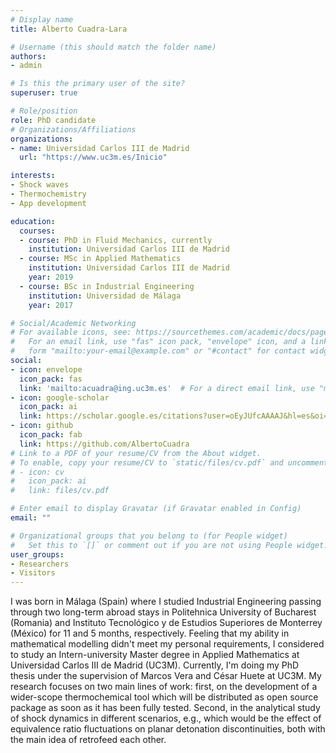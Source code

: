 ```yaml
---
# Display name
title: Alberto Cuadra-Lara

# Username (this should match the folder name)
authors:
- admin

# Is this the primary user of the site?
superuser: true

# Role/position
role: PhD candidate
# Organizations/Affiliations
organizations:
- name: Universidad Carlos III de Madrid
  url: "https://www.uc3m.es/Inicio"

interests:
- Shock waves
- Thermochemistry
- App development

education:
  courses:
  - course: PhD in Fluid Mechanics, currently
    institution: Universidad Carlos III de Madrid
  - course: MSc in Applied Mathematics
    institution: Universidad Carlos III de Madrid
    year: 2019
  - course: BSc in Industrial Engineering
    institution: Universidad de Málaga
    year: 2017

# Social/Academic Networking
# For available icons, see: https://sourcethemes.com/academic/docs/page-builder/#icons
#   For an email link, use "fas" icon pack, "envelope" icon, and a link in the
#   form "mailto:your-email@example.com" or "#contact" for contact widget.
social:
- icon: envelope
  icon_pack: fas
  link: 'mailto:acuadra@ing.uc3m.es'  # For a direct email link, use "mailto:test@example.org".
- icon: google-scholar
  icon_pack: ai
  link: https://scholar.google.es/citations?user=oEyJUfcAAAAJ&hl=es&oi=ao
- icon: github
  icon_pack: fab
  link: https://github.com/AlbertoCuadra
# Link to a PDF of your resume/CV from the About widget.
# To enable, copy your resume/CV to `static/files/cv.pdf` and uncomment the lines below.
# - icon: cv
#   icon_pack: ai
#   link: files/cv.pdf

# Enter email to display Gravatar (if Gravatar enabled in Config)
email: ""

# Organizational groups that you belong to (for People widget)
#   Set this to `[]` or comment out if you are not using People widget.
user_groups:
- Researchers
- Visitors
---
```


I was born in Málaga (Spain) where I studied Industrial Engineering passing through two long-term abroad stays in Politehnica University of Bucharest (Romania) and Instituto Tecnológico y de Estudios Superiores de Monterrey (México) for 11 and 5 months, respectively. Feeling that my ability in mathematical modelling didn't meet my personal requirements, I considered to study an Intern-university Master degree in Applied Mathematics at Universidad Carlos III de Madrid (UC3M). Currently, I'm doing my PhD thesis under the supervision of Marcos Vera and César Huete at UC3M. My research focuses on two main lines of work: first, on the development of a wider-scope thermochemical tool which will be distributed as open source package as soon as it has been fully tested. Second, in the analytical study of shock dynamics in different scenarios, e.g., which would be the effect of equivalence ratio fluctuations on planar detonation discontinuities, both with the main idea of retrofeed each other.
